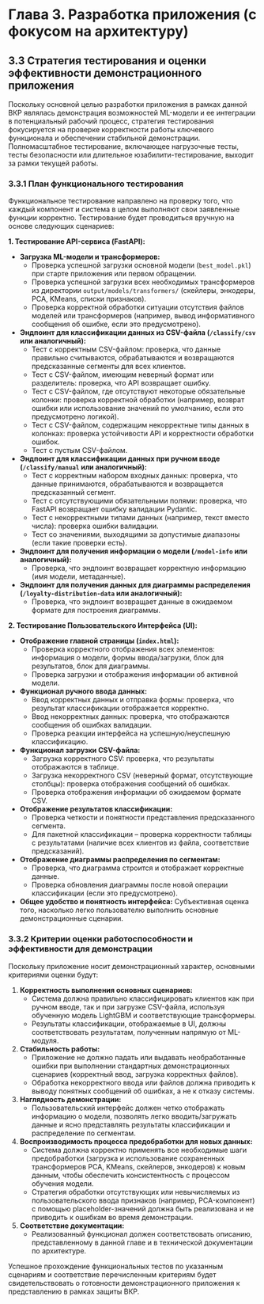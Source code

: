 # Глава 3. Разработка приложения (с фокусом на архитектуру)

## 3.3 Стратегия тестирования и оценки эффективности демонстрационного приложения

Поскольку основной целью разработки приложения в рамках данной ВКР являлась демонстрация возможностей ML-модели и ее интеграции в потенциальный рабочий процесс, стратегия тестирования фокусируется на проверке корректности работы ключевого функционала и обеспечении стабильной демонстрации. Полномасштабное тестирование, включающее нагрузочные тесты, тесты безопасности или длительное юзабилити-тестирование, выходит за рамки текущей работы.

### 3.3.1 План функционального тестирования

Функциональное тестирование направлено на проверку того, что каждый компонент и система в целом выполняют свои заявленные функции корректно. Тестирование будет проводиться вручную на основе следующих сценариев:

**1. Тестирование API-сервиса (FastAPI):**

*   **Загрузка ML-модели и трансформеров:**
    *   Проверка успешной загрузки основной модели (`best_model.pkl`) при старте приложения или первом обращении.
    *   Проверка успешной загрузки всех необходимых трансформеров из директории `output/models/transformers/` (скейлеры, энкодеры, PCA, KMeans, списки признаков).
    *   Проверка корректной обработки ситуации отсутствия файлов моделей или трансформеров (например, вывод информативного сообщения об ошибке, если это предусмотрено).
*   **Эндпоинт для классификации данных из CSV-файла (`/classify/csv` или аналогичный):**
    *   Тест с корректным CSV-файлом: проверка, что данные правильно считываются, обрабатываются и возвращаются предсказанные сегменты для всех клиентов.
    *   Тест с CSV-файлом, имеющим неверный формат или разделитель: проверка, что API возвращает ошибку.
    *   Тест с CSV-файлом, где отсутствуют некоторые обязательные колонки: проверка корректной обработки (например, возврат ошибки или использование значений по умолчанию, если это предусмотрено логикой).
    *   Тест с CSV-файлом, содержащим некорректные типы данных в колонках: проверка устойчивости API и корректности обработки ошибок.
    *   Тест с пустым CSV-файлом.
*   **Эндпоинт для классификации данных при ручном вводе (`/classify/manual` или аналогичный):**
    *   Тест с корректным набором входных данных: проверка, что данные принимаются, обрабатываются и возвращается предсказанный сегмент.
    *   Тест с отсутствующими обязательными полями: проверка, что FastAPI возвращает ошибку валидации Pydantic.
    *   Тест с некорректными типами данных (например, текст вместо числа): проверка ошибки валидации.
    *   Тест со значениями, выходящими за допустимые диапазоны (если такие проверки есть).
*   **Эндпоинт для получения информации о модели (`/model-info` или аналогичный):**
    *   Проверка, что эндпоинт возвращает корректную информацию (имя модели, метаданные).
*   **Эндпоинт для получения данных для диаграммы распределения (`/loyalty-distribution-data` или аналогичный):**
    *   Проверка, что эндпоинт возвращает данные в ожидаемом формате для построения диаграммы.

**2. Тестирование Пользовательского Интерфейса (UI):**

*   **Отображение главной страницы (`index.html`):**
    *   Проверка корректного отображения всех элементов: информация о модели, формы ввода/загрузки, блок для результатов, блок для диаграммы.
    *   Проверка загрузки и отображения информации об активной модели.
*   **Функционал ручного ввода данных:**
    *   Ввод корректных данных и отправка формы: проверка, что результат классификации отображается корректно.
    *   Ввод некорректных данных: проверка, что отображаются сообщения об ошибках валидации.
    *   Проверка реакции интерфейса на успешную/неуспешную классификацию.
*   **Функционал загрузки CSV-файла:**
    *   Загрузка корректного CSV: проверка, что результаты отображаются в таблице.
    *   Загрузка некорректного CSV (неверный формат, отсутствующие столбцы): проверка отображения сообщений об ошибках.
    *   Проверка отображения информации об ожидаемом формате CSV.
*   **Отображение результатов классификации:**
    *   Проверка четкости и понятности представления предсказанного сегмента.
    *   Для пакетной классификации – проверка корректности таблицы с результатами (наличие всех клиентов из файла, соответствие предсказаний).
*   **Отображение диаграммы распределения по сегментам:**
    *   Проверка, что диаграмма строится и отображает корректные данные.
    *   Проверка обновления диаграммы после новой операции классификации (если это предусмотрено).
*   **Общее удобство и понятность интерфейса:** Субъективная оценка того, насколько легко пользователю выполнить основные демонстрационные сценарии.

### 3.3.2 Критерии оценки работоспособности и эффективности для демонстрации

Поскольку приложение носит демонстрационный характер, основными критериями оценки будут:

1.  **Корректность выполнения основных сценариев:**
    *   Система должна правильно классифицировать клиентов как при ручном вводе, так и при загрузке CSV-файла, используя обученную модель LightGBM и соответствующие трансформеры.
    *   Результаты классификации, отображаемые в UI, должны соответствовать результатам, полученным напрямую от ML-модуля.
2.  **Стабильность работы:**
    *   Приложение не должно падать или выдавать необработанные ошибки при выполнении стандартных демонстрационных сценариев (корректный ввод, загрузка корректных файлов).
    *   Обработка некорректного ввода или файлов должна приводить к выводу понятных сообщений об ошибках, а не к отказу системы.
3.  **Наглядность демонстрации:**
    *   Пользовательский интерфейс должен четко отображать информацию о модели, позволять легко вводить/загружать данные и ясно представлять результаты классификации и распределение по сегментам.
4.  **Воспроизводимость процесса предобработки для новых данных:**
    *   Система должна корректно применять все необходимые шаги предобработки (загрузка и использование сохраненных трансформеров PCA, KMeans, скейлеров, энкодеров) к новым данным, чтобы обеспечить консистентность с процессом обучения модели.
    *   Стратегия обработки отсутствующих или невычисляемых из пользовательского ввода признаков (например, PCA-компонент) с помощью placeholder-значений должна быть реализована и не приводить к ошибкам во время демонстрации.
5.  **Соответствие документации:**
    *   Реализованный функционал должен соответствовать описанию, представленному в данной главе и в технической документации по архитектуре.

Успешное прохождение функциональных тестов по указанным сценариям и соответствие перечисленным критериям будет свидетельствовать о готовности демонстрационного приложения к представлению в рамках защиты ВКР. 